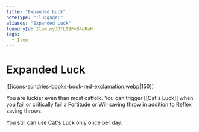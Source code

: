 ```yaml
---
title: "Expanded Luck"
noteType: ":luggage:"
aliases: "Expanded Luck"
foundryId: Item.myJGTLT9Fv84qBaH
tags:
  - Item
---
```


# Expanded Luck
![[icons-sundries-books-book-red-exclamation.webp|150]]

You are luckier even than most catfolk. You can trigger [[Cat's Luck]] when you fail or critically fail a Fortitude or Will saving throw in addition to Reflex saving throws.

You still can use Cat's Luck only once per day.
